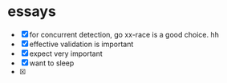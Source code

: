 # essays
- [x] for concurrent detection, go xx-race is a good choice. hh
- [x] effective validation is important
- [x] expect very important
- [x] want to sleep
- [x] 
